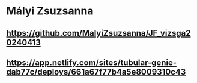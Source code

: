 # Mályi Zsuzsanna

## https://github.com/MalyiZsuzsanna/JF_vizsga20240413
## https://app.netlify.com/sites/tubular-genie-dab77c/deploys/661a67f77b4a5e8009310c43

